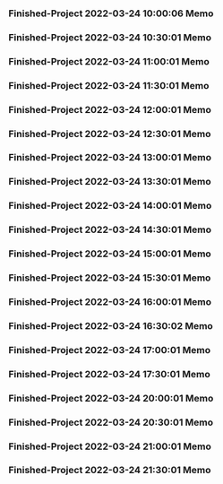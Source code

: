 ### Finished-Project 2022-03-24 10:00:06 Memo
### Finished-Project 2022-03-24 10:30:01 Memo
### Finished-Project 2022-03-24 11:00:01 Memo
### Finished-Project 2022-03-24 11:30:01 Memo
### Finished-Project 2022-03-24 12:00:01 Memo
### Finished-Project 2022-03-24 12:30:01 Memo
### Finished-Project 2022-03-24 13:00:01 Memo
### Finished-Project 2022-03-24 13:30:01 Memo
### Finished-Project 2022-03-24 14:00:01 Memo
### Finished-Project 2022-03-24 14:30:01 Memo
### Finished-Project 2022-03-24 15:00:01 Memo
### Finished-Project 2022-03-24 15:30:01 Memo
### Finished-Project 2022-03-24 16:00:01 Memo
### Finished-Project 2022-03-24 16:30:02 Memo
### Finished-Project 2022-03-24 17:00:01 Memo
### Finished-Project 2022-03-24 17:30:01 Memo
### Finished-Project 2022-03-24 20:00:01 Memo
### Finished-Project 2022-03-24 20:30:01 Memo
### Finished-Project 2022-03-24 21:00:01 Memo
### Finished-Project 2022-03-24 21:30:01 Memo
